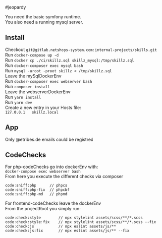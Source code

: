 #jeopardy

You need the basic symfony runtime.  
You also need a running mysql server.

## Install
Checkout ```git@gitlab.netshops-system.com:internal-projects/skills.git```  
Run ```docker-compose up -d```  
Run ```docker cp ./ci/skillz.sql skillz_mysql:/tmp/skillz.sql```  
Run ```docker-composer exec mysql bash```   
Run ```mysql -uroot -proot skillz < /tmp/skillz.sql```    
Leave the mySqlDockerEnv  
Run ```docker-composer exec webserver bash```    
Run ```composer install```  
Leave the webserverDockerEnv    
Run ```yarn install```    
Run ```yarn dev```    
Create a new entry in your Hosts file:  
```127.0.0.1   skillz.local```

## App
Only @etribes.de emails could be registred 

## CodeChecks
For php-codeChecks go into dockerEnv with:   
```docker-compose exec webserver bash ```  
From here you execute the different checks via composer  
```
code:sniff:php      // phpcs     
code:sniff:php-fix  // phpcbf     
code:sniff:php-md   // phpmd 
```

For frontend-codeChecks leave the dockerEnv  
From the projectRoot you simply run:
```
code:check:style        // npx stylelint assets/scss/**/*.scss
code:check:style:fix    // npx stylelint assets/scss/**/*.scss --fix
code:check:js           // npx eslint assets/js/**
code:check:js:fix       // npx eslint assets/js/** --fix
```